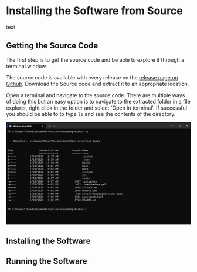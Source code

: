 # Installing the Software from Source

text

## Getting the Source Code

The first step is to get the source code and be able to explore it through a terminal window.

The source code is available with every release on the [release page on Github](https://github.com/Theeoi/notion-recurring-tasks/releases). Download the Source code and extract it to an appropriate location.

Open a terminal and navigate to the source code. There are multiple ways of doing this but an easy option is to navigate to the extracted folder in a file explorer, right click in the folder and select 'Open in terminal'. If successful you should be able to to type `ls` and see the contents of the directory.

![ls source](../assets/img/source-1.PNG)

## Installing the Software

## Running the Software
